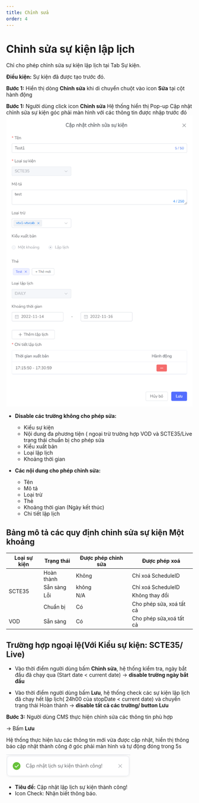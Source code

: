 ```yaml
---
title: Chỉnh sửa 
order: 4
---
```

# Chỉnh sửa sự kiện lập lịch 
Chỉ cho phép chỉnh sửa sự kiện lập lịch tại Tab Sự kiện.

**Điều kiện:** Sự kiện đã được tạo trước đó.

 **Bước 1:** Hiển thị dòng **Chỉnh sửa** khi di chuyển chuột vào icon **Sửa** tại cột hành động

 **Bước 1:** Người dùng click icon **Chỉnh sửa**
 Hệ thống hiển thị Pop-up Cập nhật chỉnh sửa sự kiện góc phải màn hình với các thông tin được nhập trước đó ![](../../images/Popup_edit_event_Schedule.png)

* **Disable các trường không cho phép sửa:**
    
    * Kiểu sự kiện
    * Nội dung đa phương tiện ( ngoại trừ trường hợp VOD và SCTE35/Live trạng thái chuẩn bị cho phép sửa
    * Kiểu xuất bản
    * Loại lập lịch
    * Khoảng thời gian
* **Các nội dung cho phép chỉnh sửa:**
   
   * Tên
   * Mô tả
   * Loại trừ
   * Thẻ
   * Khoảng thời gian (Ngày kết thúc)
   * Chi tiết lập lịch
 


## Bảng mô tả các quy định chỉnh sửa sự kiện Một khoảng 

<table>
<thead>
  <tr>
    <th>Loại sự kiện</th>
    <th>Trạng thái</th>
    <th>Được phép chỉnh sửa</th>
    <th>Được phép xoá</th>
  </tr>
</thead>
<tbody>
  <tr>
    <td rowspan="4">SCTE35</td>
    <td>Hoàn thành</td>
    <td>Không</td>
    <td>Chỉ xoá ScheduleID</td>
  </tr>
  <tr>
    <td>Sẵn sàng</td>
    <td>không</td>
    <td>Chỉ xoá ScheduleID</td>
  </tr>
  <tr>
    <td>Lỗi</td>
    <td>N/A</td>
    <td>Không thay đổi</td>
  </tr>
  <tr>
    <td>Chuẩn bị</td>
    <td>Có</td>
    <td>Cho phép sửa, xoá tất cả</td>
  </tr>
  <tr>
    <td>VOD</td>
    <td>Sẵn sàng</td>
    <td>Có</td>
    <td>Cho phép sửa,xoá tất cả</td>
  </tr>
</tbody>
</table> 



## Trường hợp ngoại lệ(Với Kiểu sự kiện: SCTE35/ Live)

* Vào thời điểm người dùng bấm **Chỉnh sửa**, hệ thống kiểm tra, ngày bắt đầu đã chạy qua (Start date < current date) → **disable trường ngày bắt đầu**

* Vào thời điểm người dùng bấm **Lưu**, hệ thống check các sự kiện lập lịch đã chạy hết lập lịch( 24h00 của  stopDate < current date) và chuyển trạng thái Hoàn thành → **disable tất cả các trường/ button Lưu**

 **Bước 3:** Người dùng CMS thực hiện chỉnh sửa các thông tin phù hợp

→ Bấm **Lưu**

 Hệ thống thực hiện lưu các thông tin mới vừa được cập nhật, hiển thị thông báo cập nhật thành công ở góc phải màn hình và tự động đóng trong 5s
 
  ![](../../images/Notice_success_edit_schedule.png)

 * **Tiêu đề:** Cập nhật lập lịch sự kiện thành công!
 * Icon Check: Nhận biết thông báo.

